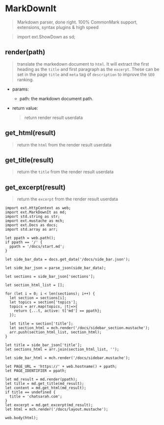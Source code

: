 # MarkDownIt
> Markdown parser, done right. 100% CommonMark support, extensions, syntax plugins & high speed


> import ext.ShowDown as sd;

## render(path)
> translate the markedown document to `html`. It will extract the first heading as the `title` and first paragraph as the `excerpt`. These can be set in the page `title` and `meta` tag of `description` to improve the `SEO` ranking.

- params:
  - path: the markdown document path.

- return value:
  > return render result userdata


## get_html(result)
> return the `html` from the render result userdata 

## get_title(result)
> return the `title` from the render result userdata 

## get_excerpt(result)
> return the `excerpt` from the render result userdata 


```
import ext.HttpContext as web;
import ext.MarkDownIt as md;
import std.string as str;
import ext.mustache as mch;
import ext.Docs as docs;
import std.array as arr;

let ppath = web.path();
if ppath == '/' {
  ppath = '/docs/start.md';
}

let side_bar_data = docs.get_data('/docs/side_bar.json');

let side_bar_json = parse_json(side_bar_data);

let sections = side_bar_json['sections'];

let section_html_list = [];

for (let i = 0; i < len(sections); i++) {
  let section = sections[i];
  let topics = section['topics'];
  topics = arr.map(topics, |t|=>{
    return {...t, active: t['md'] == ppath};
  });
  
  let title = section['title'];
  let section_html = mch.render('/docs/sidebar_section.mustache');
  arr.push(section_html_list, section_html);
}

let title = side_bar_json['title'];
let sections_html = arr.join(section_html_list, '');

let side_bar_html = mch.render('/docs/sidebar.mustache');

let PAGE_URL = 'https://' + web.hostname() + ppath;
let PAGE_IDENTIFIER = ppath;

let md_result = md.render(ppath);
let title = md.get_title(md_result);
let content = md.get_html(md_result);
if title == undefined {
  title = 'chatsarah.com';
}
let excerpt = md.get_excerpt(md_result);
let html = mch.render('/docs/layout.mustache');

web.body(html);
```